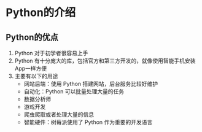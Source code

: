 # Python的介绍

## Python的优点

1. Python 对于初学者很容易上手
2. Python 有十分庞大的库，包括官方和第三方开发的，就像使用智能手机安装App一样方便
3. 主要有以下的用途
   + 网站后端：使用 Python 搭建网站，后台服务比较好维护
   + 自动化：Python 可以批量处理大量的任务
   + 数据分析师
   + 游戏开发
   + 爬虫爬取或者处理大量的信息
   + 智能硬件：树莓派使用了 Python 作为重要的开发语言

